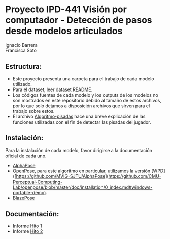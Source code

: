 # Proyecto IPD-441 Visión por computador - Detección de pasos desde modelos articulados
Ignacio Barrera  
Francisca Soto
## Estructura:
- Este proyecto presenta una carpeta para el trabajo de cada modelo utilizado.
- Para el dataset, leer [dataset README](./dataset/data.md).
- Los códigos fuentes de cada modelo y los outputs de los modelos no son mostrados en este repositorio debido al tamaño de estos archivos, por lo que solo dejamos a disposición archivos que sirven para el trabajo sobre estos.
- El archivo [Algoritmo-pisadas](./Algoritmo-pisadas.md) hace una breve explicación de las funciones utilizadas con el fin de detectar las pisadas del jugador.
## Instalación:
Para la instalación de cada modelo, favor dirigirse a la documentación oficial de cada uno.
- [AlphaPose](https://github.com/MVIG-SJTU/AlphaPose)
- [OpenPose](https://github.com/CMU-Perceptual-Computing-Lab/openpose), para este algoritmo en particular, utilizamos la versión [WPD]([https://github.com/MVIG-SJTU/AlphaPose](https://github.com/CMU-Perceptual-Computing-Lab/openpose/blob/master/doc/installation/0_index.md#windows-portable-demo).
- [BlazePose](https://ai.google.dev/edge/mediapipe/solutions/vision/pose_landmarker)

## Documentación:
- Informe [Hito 1](./Proyecto-VC-H1.pdf)
- Informe [Hito 2](./Proyecto-VC-H2.pdf)
